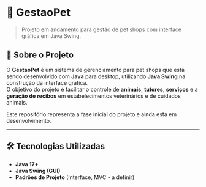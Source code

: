 # 🐾 GestaoPet

> Projeto em andamento para gestão de pet shops com interface gráfica em Java Swing.

## 📌 Sobre o Projeto

O **GestaoPet** é um sistema de gerenciamento para pet shops que está sendo desenvolvido com **Java** para desktop, utilizando **Java Swing** na construção da interface gráfica.  
O objetivo do projeto é facilitar o controle de **animais**, **tutores**, **serviços** e a **geração de recibos** em estabelecimentos veterinários e de cuidados animais.

Este repositório representa a fase inicial do projeto e ainda está em desenvolvimento.

---

## 🛠️ Tecnologias Utilizadas

- **Java 17+**
- **Java Swing (GUI)**
- **Padrões de Projeto** (Interface, MVC - a definir)
